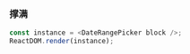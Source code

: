 ### 撑满

<!--start-code-->

```js
const instance = <DateRangePicker block />;
ReactDOM.render(instance);
```

<!--end-code-->
